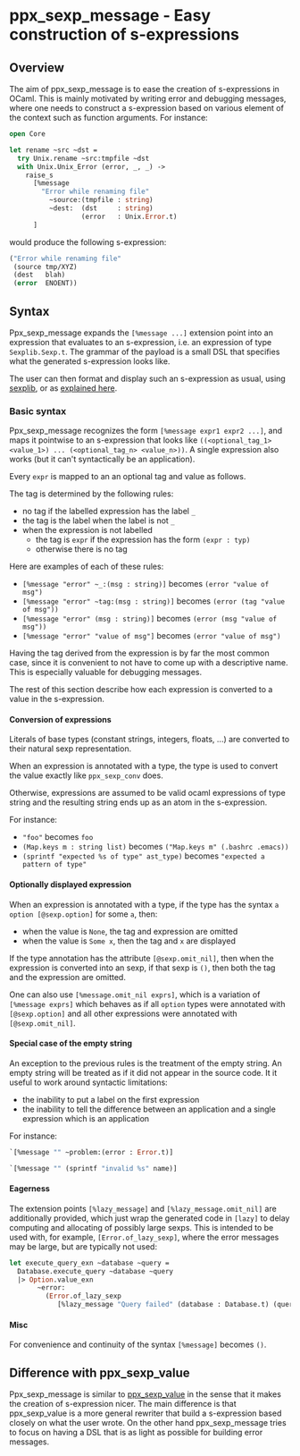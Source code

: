 ppx_sexp_message - Easy construction of s-expressions
=====================================================

Overview
--------

The aim of ppx\_sexp\_message is to ease the creation of s-expressions
in OCaml.  This is mainly motivated by writing error and debugging
messages, where one needs to construct a s-expression based on various
element of the context such as function arguments.  For instance:

```ocaml
open Core

let rename ~src ~dst =
  try Unix.rename ~src:tmpfile ~dst
  with Unix.Unix_Error (error, _, _) ->
    raise_s
      [%message
        "Error while renaming file"
          ~source:(tmpfile : string)
          ~dest:  (dst     : string)
                  (error   : Unix.Error.t)
      ]
```

would produce the following s-expression:

```scheme
("Error while renaming file"
 (source tmp/XYZ)
 (dest   blah)
 (error  ENOENT))
```

Syntax
------

Ppx\_sexp\_message expands the `[%message ...]` extension point into
an expression that evaluates to an s-expression, i.e. an expression of
type `Sexplib.Sexp.t`. The grammar of the payload is a small DSL that
specifies what the generated s-expression looks like.

The user can then format and display such an s-expression as usual, using
[sexplib](https://github.com/janestreet/sexplib), or as
[explained here](https://dev.realworldocaml.org/data-serialization.html#basic-usage).

### Basic syntax

Ppx\_sexp\_message recognizes the form `[%message expr1 expr2 ...]`,
and maps it pointwise to an s-expression that looks like
`((<optional_tag_1> <value_1>) ... (<optional_tag_n> <value_n>))`.
A single expression also works (but it can't syntactically be an application).

Every `expr` is mapped to an an optional tag and value as follows.

The tag is determined by the following rules:

- no tag if the labelled expression has the label `_`
- the tag is the label when the label is not `_`
- when the expression is not labelled
    - the tag is `expr` if the expression has the form `(expr : typ)`
    - otherwise there is no tag

Here are examples of each of these rules:

- `[%message "error" ~_:(msg : string)]` becomes `(error "value of msg")`
- `[%message "error" ~tag:(msg : string)]` becomes `(error (tag "value of msg"))`
- `[%message "error" (msg : string)]` becomes `(error (msg "value of msg"))`
- `[%message "error" "value of msg"]` becomes `(error "value of msg")`

Having the tag derived from the expression is by far the most common
case, since it is convenient to not have to come up with a descriptive
name. This is especially valuable for debugging messages.

The rest of this section describe how each expression is converted
to a value in the s-expression.

#### Conversion of expressions

Literals of base types (constant strings, integers, floats, ...) are
converted to their natural sexp representation.

When an expression is annotated with a type, the type is used to
convert the value exactly like `ppx_sexp_conv` does.

Otherwise, expressions are assumed to be valid ocaml expressions of
type string and the resulting string ends up as an atom in the
s-expression.

For instance:

- `"foo"` becomes `foo`
- `(Map.keys m : string list)` becomes `("Map.keys m" (.bashrc .emacs))`
- `(sprintf "expected %s of type" ast_type)` becomes `"expected a pattern of type"`

#### Optionally displayed expression

When an expression is annotated with a type, if the type has the
syntax `a option [@sexp.option]` for some `a`, then:

- when the value is `None`, the tag and expression are omitted
- when the value is  `Some x`, then the tag and `x` are displayed

If the type annotation has the attribute `[@sexp.omit_nil]`, then when
the expression is converted into an sexp, if that sexp is `()`, then
both the tag and the expression are omitted.

One can also use `[%message.omit_nil exprs]`, which is a variation of
`[%message exprs]` which behaves as if all `option` types were annotated
with `[@sexp.option]` and all other expressions were annotated with
`[@sexp.omit_nil]`.

#### Special case of the empty string

An exception to the previous rules is the treatment of the empty
string. An empty string will be treated as if it did not appear in the
source code. It it useful to work around syntactic limitations:

- the inability to put a label on the first expression
- the inability to tell the difference between an application and a
single expression which is an application

For instance:

```ocaml
`[%message "" ~problem:(error : Error.t)]
```

```ocaml
`[%message "" (sprintf "invalid %s" name)]
```

#### Eagerness

The extension points `[%lazy_message]` and `[%lazy_message.omit_nil]`
are additionally provided, which just wrap the generated code in
`[lazy]` to delay computing and allocating of possibly large sexps.
This is intended to be used with, for example, `[Error.of_lazy_sexp]`,
where the error messages may be large, but are typically not used:

```ocaml
let execute_query_exn ~database ~query =
  Database.execute_query ~database ~query
  |> Option.value_exn
       ~error:
         (Error.of_lazy_sexp
            [%lazy_message "Query failed" (database : Database.t) (query : Query.t)])
```

#### Misc

For convenience and continuity of the syntax `[%message]` becomes
`()`.

Difference with ppx\_sexp\_value
--------------------------------

Ppx\_sexp\_message is similar to
[ppx_sexp_value](https://github.com/janestreet/ppx_sexp_value) in the
sense that it makes the creation of s-expression nicer. The main
difference is that ppx\_sexp\_value is a more general rewriter that
build a s-expression based closely on what the user wrote. On the
other hand ppx\_sexp\_message tries to focus on having a DSL that is
as light as possible for building error messages.
